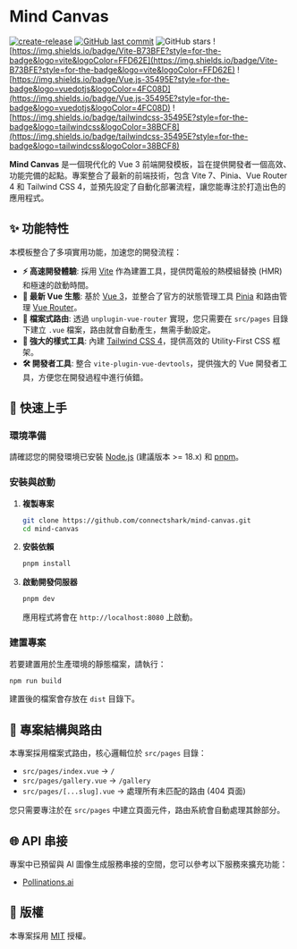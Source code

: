 # Mind Canvas

[![create-release](https://github.com/connectshark/mind-canvas/actions/workflows/create-release.yml/badge.svg?branch=main)](https://github.com/connectshark/mind-canvas/actions/workflows/create-release.yml)
[![GitHub last commit](https://img.shields.io/github/last-commit/connectshark/mind-canvas.svg?style=flat)](https://github.com/connectshark/mind-canvas)
![GitHub stars](https://img.shields.io/github/stars/connectshark/mind-canvas.svg?style=social&label=Stars&style=plastic)
![https://img.shields.io/badge/Vite-B73BFE?style=for-the-badge&logo=vite&logoColor=FFD62E](https://img.shields.io/badge/Vite-B73BFE?style=for-the-badge&logo=vite&logoColor=FFD62E)
![https://img.shields.io/badge/Vue.js-35495E?style=for-the-badge&logo=vuedotjs&logoColor=4FC08D](https://img.shields.io/badge/Vue.js-35495E?style=for-the-badge&logo=vuedotjs&logoColor=4FC08D)
![https://img.shields.io/badge/tailwindcss-35495E?style=for-the-badge&logo=tailwindcss&logoColor=38BCF8](https://img.shields.io/badge/tailwindcss-35495E?style=for-the-badge&logo=tailwindcss&logoColor=38BCF8)

**Mind Canvas** 是一個現代化的 Vue 3 前端開發模板，旨在提供開發者一個高效、功能完備的起點。專案整合了最新的前端技術，包含 Vite 7、Pinia、Vue Router 4 和 Tailwind CSS 4，並預先設定了自動化部署流程，讓您能專注於打造出色的應用程式。

## ✨ 功能特性

本模板整合了多項實用功能，加速您的開發流程：

- **⚡️ 高速開發體驗**: 採用 [Vite](https://vitejs.dev/) 作為建置工具，提供閃電般的熱模組替換 (HMR) 和極速的啟動時間。
- **🔩 最新 Vue 生態**: 基於 [Vue 3](https://vuejs.org/)，並整合了官方的狀態管理工具 [Pinia](https://pinia.vuejs.org/) 和路由管理 [Vue Router](https://router.vuejs.org/)。
- **🎨 檔案式路由**: 透過 `unplugin-vue-router` 實現，您只需要在 `src/pages` 目錄下建立 `.vue` 檔案，路由就會自動產生，無需手動設定。
- **💅 強大的樣式工具**: 內建 [Tailwind CSS 4](https://tailwindcss.com/)，提供高效的 Utility-First CSS 框架。
- **🛠️ 開發者工具**: 整合 `vite-plugin-vue-devtools`，提供強大的 Vue 開發者工具，方便您在開發過程中進行偵錯。

## 🚀 快速上手

### 環境準備

請確認您的開發環境已安裝 [Node.js](https://nodejs.org/) (建議版本 >= 18.x) 和 [pnpm](https://pnpm.io/)。

### 安裝與啟動

1.  **複製專案**
    ```bash
    git clone https://github.com/connectshark/mind-canvas.git
    cd mind-canvas
    ```

2.  **安裝依賴**
    ```bash
    pnpm install
    ```

3.  **啟動開發伺服器**
    ```bash
    pnpm dev
    ```
    應用程式將會在 `http://localhost:8080` 上啟動。

### 建置專案

若要建置用於生產環境的靜態檔案，請執行：

```bash
npm run build
```

建置後的檔案會存放在 `dist` 目錄下。

## 📁 專案結構與路由

本專案採用檔案式路由，核心邏輯位於 `src/pages` 目錄：

-   `src/pages/index.vue` -> `/`
-   `src/pages/gallery.vue` -> `/gallery`
-   `src/pages/[...slug].vue` -> 處理所有未匹配的路由 (404 頁面)

您只需要專注於在 `src/pages` 中建立頁面元件，路由系統會自動處理其餘部分。

## 🌐 API 串接

專案中已預留與 AI 圖像生成服務串接的空間，您可以參考以下服務來擴充功能：

-   [Pollinations.ai](https://pollinations.ai/)

## 📜 版權

本專案採用 [MIT](/LICENSE) 授權。
